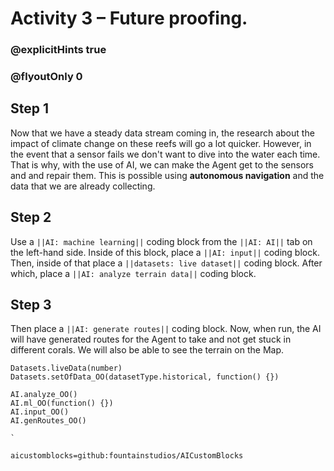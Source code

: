 # Activity 3 – Future proofing.

### @explicitHints true
### @flyoutOnly 0


## Step 1
Now that we have a steady data stream coming in, the research about the impact of climate change on these reefs will go a lot quicker. However, in 
the event that a sensor fails we don't want to dive into the water each time. That is why, with the use of AI, we can make the Agent get to the sensors and 
and repair them. This is possible using **autonomous navigation** and the data that we are already collecting.

## Step 2 
Use a `||AI: machine learning||` coding block from the `||AI: AI||` tab on the left-hand side. 
Inside of this block, place a `||AI: input||` coding block. Then, inside of that place a `||datasets: live dataset||` coding block.
After which, place a `||AI: analyze terrain data||` coding block. 

## Step 3
Then place a `||AI: generate routes||` coding block. Now, when run, the AI will have generated routes for the Agent to take and not get stuck in different corals. 
We will also be able to see the terrain on the Map. 

```ghost
Datasets.liveData(number)
Datasets.setOfData_OO(datasetType.historical, function() {})

AI.analyze_OO()
AI.ml_OO(function() {})
AI.input_OO()
AI.genRoutes_OO()
```

```template
`
```

```package
aicustomblocks=github:fountainstudios/AICustomBlocks
```